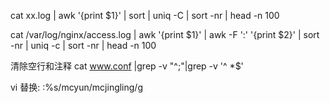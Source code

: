 cat xx.log | awk '{print $1}' | sort | uniq -C | sort -nr | head -n 100


cat /var/log/nginx/access.log | awk '{print $1}' | awk -F ':' '{print $2}' | sort -nr | uniq -c | sort -nr  | head -n 100


清除空行和注释
cat www.conf |grep -v "^;"|grep -v '^ *$'

vi 替换:
:%s/mcyun/mcjingling/g